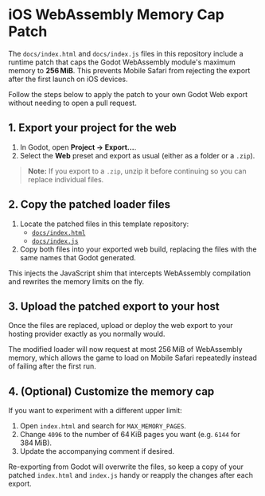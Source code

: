 # iOS WebAssembly Memory Cap Patch

The `docs/index.html` and `docs/index.js` files in this repository include a runtime patch that caps the Godot WebAssembly module's maximum memory to **256 MiB**. This prevents Mobile Safari from rejecting the export after the first launch on iOS devices.

Follow the steps below to apply the patch to your own Godot Web export without needing to open a pull request.

## 1. Export your project for the web

1. In Godot, open **Project → Export…**.
2. Select the **Web** preset and export as usual (either as a folder or a `.zip`).

> **Note:** If you export to a `.zip`, unzip it before continuing so you can replace individual files.

## 2. Copy the patched loader files

1. Locate the patched files in this template repository:
   - [`docs/index.html`](./index.html)
   - [`docs/index.js`](./index.js)
2. Copy both files into your exported web build, replacing the files with the same names that Godot generated.

This injects the JavaScript shim that intercepts WebAssembly compilation and rewrites the memory limits on the fly.

## 3. Upload the patched export to your host

Once the files are replaced, upload or deploy the web export to your hosting provider exactly as you normally would.

The modified loader will now request at most 256 MiB of WebAssembly memory, which allows the game to load on Mobile Safari repeatedly instead of failing after the first run.

## 4. (Optional) Customize the memory cap

If you want to experiment with a different upper limit:

1. Open `index.html` and search for `MAX_MEMORY_PAGES`.
2. Change `4096` to the number of 64 KiB pages you want (e.g. `6144` for 384 MiB).
3. Update the accompanying comment if desired.

Re-exporting from Godot will overwrite the files, so keep a copy of your patched `index.html` and `index.js` handy or reapply the changes after each export.

